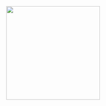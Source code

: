 <img src = "https://github.com/prachimanani01/COUNTRY/assets/144036679/92ba6a43-ecf8-4c19-8da4-8960d4b87736" width = "250px">

